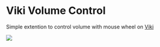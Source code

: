 # Viki Volume Control

Simple extention to control volume with mouse wheel on [Viki](https://www.viki.com/)


<a href="https://addons.mozilla.org/en-US/firefox/addon/viki-volume-control/"><img src="https://github.com/zvbt/Viki-Volume-Control/assets/61088560/6a39fcc3-5a67-4285-843c-b02af726cc99"></a>
